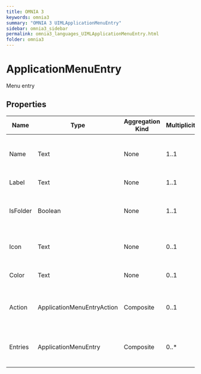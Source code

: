 ```yaml
---
title: OMNIA 3
keywords: omnia3
summary: "OMNIA 3 UIMLApplicationMenuEntry"
sidebar: omnia3_sidebar
permalink: omnia3_languages_UIMLApplicationMenuEntry.html
folder: omnia3
---
```


# ApplicationMenuEntry
Menu entry
## Properties

| Name | Type | Aggregation Kind | Multiplicity | Description |
| --------- | --------- | --------- | --------- | --------- |
| Name | Text | None | 1..1 | The name of the entity (unique identifier). |
| Label | Text | None | 1..1 | Label to display. |
| IsFolder | Boolean | None | 1..1 | Folder entry. Group of other Menu entries. |
| Icon | Text | None | 0..1 | Icon to present with the entry. |
| Color | Text | None | 0..1 | Color related to entry. |
| Action | ApplicationMenuEntryAction | Composite | 0..1 | Will define how the system should behave. |
| Entries | ApplicationMenuEntry | Composite | 0..* | Child entries. Used in case of folders. |


